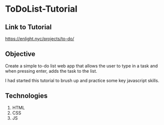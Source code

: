 # ToDoList-Tutorial

## Link to Tutorial
https://enlight.nyc/projects/to-do/

## Objective
Create a simple to-do list web app that allows the user to type in a task and when pressing enter, adds the task to the list.

I had started this tutorial to brush up and practice some key javascript skills.

## Technologies
1. HTML
2. CSS
3. JS
